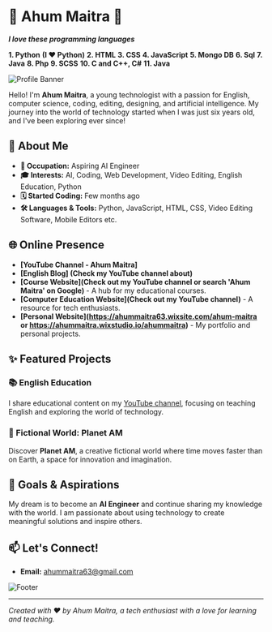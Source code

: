 # 🌟 Ahum Maitra 🌟



***I love these programming languages***

**1. Python** **(I ❤️ Python)**
**2. HTML**
**3. CSS**
**4. JavaScript**
**5. Mongo DB**
**6. Sql**
**7. Java**
**8. Php**
**9. SCSS**
**10. C and C++, C#**
**11. Java**


![Profile Banner](https://via.placeholder.com/1200x400?text=Welcome+to+Ahum+Maitra's+GitHub)

Hello! I'm **Ahum Maitra**, a young technologist with a passion for English, computer science, coding, editing, designing, and artificial intelligence. My journey into the world of technology started when I was just six years old, and I've been exploring ever since!

## 🚀 About Me

- **💼 Occupation:** Aspiring AI Engineer
- **🎓 Interests:** AI, Coding, Web Development, Video Editing, English Education, Python
- **🗓️ Started Coding:** Few months ago
- **🛠️ Languages & Tools:** Python, JavaScript, HTML, CSS, Video Editing Software, Mobile Editors etc.

## 🌐 Online Presence

- **[YouTube Channel - Ahum Maitra]**
- **[English Blog]
  (Check my YouTube channel about)**
- **[Course Website](Check out my YouTube channel or search 'Ahum Maitra' on Google)** - A hub for my educational courses.
- **[Computer Education Website](Check out my YouTube channel)** - A resource for tech enthusiasts.
- **[Personal Website](https://ahummaitra63.wixsite.com/ahum-maitra or https://ahummaitra.wixstudio.io/ahummaitra)** - My portfolio and personal projects.

## ✨ Featured Projects

### 📚 English Education
I share educational content on my [YouTube channel](https://youtube.com/@ahummaitraenglish?si=gkiNlsy1orFFuXUQ), focusing on teaching English and exploring the world of technology.

### 🌌 Fictional World: Planet AM
Discover **Planet AM**, a creative fictional world where time moves faster than on Earth, a space for innovation and imagination.

## 🎯 Goals & Aspirations

My dream is to become an **AI Engineer** and continue sharing my knowledge with the world. I am passionate about using technology to create meaningful solutions and inspire others.

## 📫 Let's Connect!

- **Email:** ahummaitra63@gmail.com

![Footer](https://via.placeholder.com/1200x100?text=Thank+You+for+Visiting!)

---

*Created with ❤️ by Ahum Maitra, a tech enthusiast with a love for learning and teaching.*
